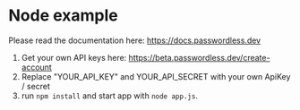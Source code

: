 # Node example

Please read the documentation here: https://docs.passwordless.dev

1. Get your own API keys here: https://beta.passwordless.dev/create-account
2. Replace "YOUR_API_KEY" and YOUR_API_SECRET with your own ApiKey / secret
3. run `npm install` and start app with `node app.js`.

